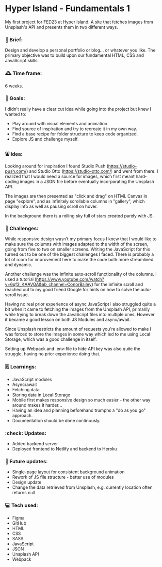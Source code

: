 # Hyper Island - Fundamentals 1

My first project for FED23 at Hyper Island. A site that fetches images from Unsplash's API and presents them in two different ways.

### :briefcase: Brief:

Design and develop a personal portfolio or blog... or whatever you like. The primary objective was to build upon our fundamental HTML, CSS and JavaScript skills.

### :mantelpiece_clock: Time frame:

6 weeks.

### :dart: Goals:

I didn't really have a clear cut idea while going into the project but knew I wanted to:

- Play around with visual elements and animation.
- Find source of inspiration and try to recreate it in my own way.
- Find a base recipe for folder structure to keep code organized.
- Explore JS and challenge myself.

### :fountain: Idea:

Looking around for inspiration I found Studio Push (https://studio-push.com/) and Studio Otto (https://studio-otto.com/) and went from there. I realized that I would need a source for images, which first meant hard-coding images in a JSON file before eventually incorporating the Unsplash API.

The images are then presented as "click and drag" on HTML Canvas in page "explore", and as infinitely scrollable columns in "gallery", which display info as well as pausing scroll on hover.

In the background there is a rolling sky full of stars created purely with JS.

### :mount_fuji: Challenges:

While responsive design wasn't my primary focus I knew that I would like to make sure the columns with images adapted to the width of the screen, going from five to two on smaller screens. Writing the JavaScript for this turned out to be one of the biggest challenges I faced. There is probably a lot of room for improvement here to make the code both more streamlined and dynamic.

Another challenge was the infinite auto-scroll functionality of the columns. I used a tutorial (https://www.youtube.com/watch?v=6qf3_KAAVQA&ab_channel=ConorBailey) for the infinite scroll and reached out to my good friend Google for hints on how to solve the auto-scroll issue.

Having no real prior experience of async JavaScript I also struggled quite a bit when it came to fetching the images from the Unsplash API, primarily while trying to break down the JavaScript files into multiple ones. However it became a good lesson on both JS Modules and async/await.

Since Unsplash restricts the amount of requests you're allowed to make I was forced to store the images in some way which led to me using Local Storage, which was a good challenge in itself.

Setting up Webpack and .env-file to hide API key was also quite the struggle, having no prior experience doing that.

### :spiral_notepad: Learnings:

- JavaScript modules
- Async/await
- Fetching data
- Storing data in Local Storage
- Mobile first makes responsive design so much easier - the other way around makes it harder...
- Having an idea and planning beforehand trumphs a "do as you go" approach.
- Documentation should be done continously.

### :check: Updates:

- Added backend server
- Deployed frontend to Netlify and backend to Heroku

### :peacock: Future updates:

- Single-page layout for consistent background animation
- Rework of JS file structure - better use of modules
- Design update
- Change the data retrieved from Unsplash, e.g. currently location often returns null

### :computer: Tech used:

- Figma
- GitHub
- HTML
- CSS
- SASS
- JavaScript
- JSON
- Unsplash API
- Webpack
